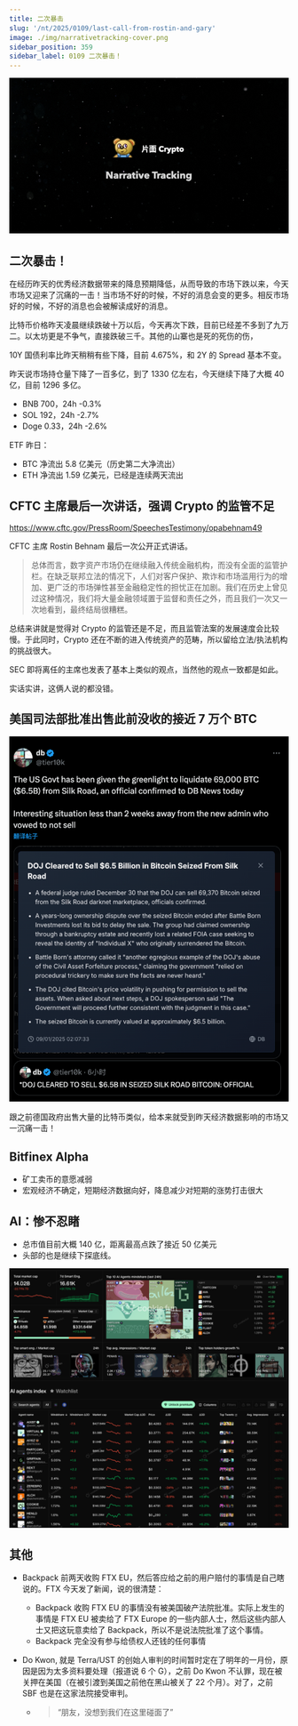 ```yaml
---
title: 二次暴击
slug: '/nt/2025/0109/last-call-from-rostin-and-gary'
image: ./img/narrativetracking-cover.png
sidebar_position: 359
sidebar_label: 0109 二次暴击！
---
```


![Narrative Tracking](./img/narrativetracking-cover.png "Narrative Tracking")

## 二次暴击！

在经历昨天的优秀经济数据带来的降息预期降低，从而导致的市场下跌以来，今天市场又迎来了沉痛的一击！当市场不好的时候，不好的消息会变的更多。相反市场好的时候，不好的消息也会被解读成好的消息。

比特币价格昨天凌晨继续跌破十万以后，今天再次下跌，目前已经差不多到了九万二。以太坊更是不争气，直接跌破三千。其他的山寨也是死的死伤的伤，

10Y 国债利率比昨天稍稍有些下降，目前 4.675%，和 2Y 的 Spread 基本不变。

昨天说市场持仓量下降了一百多亿，到了 1330 亿左右，今天继续下降了大概 40 亿，目前 1296 多亿。

- BNB 700，24h -0.3%
- SOL 192，24h -2.7%
- Doge 0.33，24h -2.6%

ETF 昨日：
- BTC 净流出 5.8 亿美元（历史第二大净流出）
- ETH 净流出 1.59 亿美元，已经是连续两天流出

## CFTC 主席最后一次讲话，强调 Crypto 的监管不足

https://www.cftc.gov/PressRoom/SpeechesTestimony/opabehnam49

CFTC 主席 Rostin Behnam 最后一次公开正式讲话。

> 总体而言，数字资产市场仍在继续融入传统金融机构，而没有全面的监管护栏。在缺乏联邦立法的情况下，人们对客户保护、欺诈和市场滥用行为的增加、更广泛的市场弹性甚至金融稳定性的担忧正在加剧。我们在历史上曾见过这种情况，我们将大量金融领域置于监督和责任之外，而且我们一次又一次地看到，最终结局很糟糕。

总结来讲就是觉得对 Crypto 的监管还是不足，而且监管法案的发展速度会比较慢。于此同时，Crypto 还在不断的进入传统资产的范畴，所以留给立法/执法机构的挑战很大。

SEC 即将离任的主席也发表了基本上类似的观点，当然他的观点一致都是如此。

实话实讲，这俩人说的都没错。

## 美国司法部批准出售此前没收的接近 7 万个 BTC

![doj](./img/doj0109.png)

跟之前德国政府出售大量的比特币类似，给本来就受到昨天经济数据影响的市场又一沉痛一击！

## Bitfinex Alpha

- 矿工卖币的意愿减弱
- 宏观经济不确定，短期经济数据向好，降息减少对短期的涨势打击很大

## AI：惨不忍睹

- 总市值目前大概 140 亿，距离最高点跌了接近 50 亿美元
- 头部的也是继续下探底线。

![ai](./img/ai0109.png)

## 其他

- Backpack 前两天收购 FTX EU，然后答应给之前的用户赔付的事情是自己瞎说的。FTX 今天发了新闻，说的很清楚：
  - Backpack 收购 FTX EU 的事情没有被美国破产法院批准。实际上发生的事情是 FTX EU 被卖给了 FTX Europe 的一些内部人士，然后这些内部人士又把这玩意卖给了 Backpack，所以不是说法院批准了这个事情。
  - Backpack 完全没有参与给债权人还钱的任何事情

- Do Kwon, 就是 Terra/UST 的创始人审判的时间暂时定在了明年的一月份，原因是因为太多资料要处理（报道说 6 个 G），之前 Do Kwon 不认罪，现在被关押在美国（在被引渡到美国之前他在黑山被关了 22 个月）。对了，之前 SBF 也是在这家法院接受审判。
  - > “朋友，没想到我们在这里碰面了”
